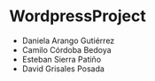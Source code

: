 # WordpressProject
- Daniela Arango Gutiérrez
- Camilo Córdoba Bedoya
- Esteban Sierra Patiño
- David Grisales Posada
